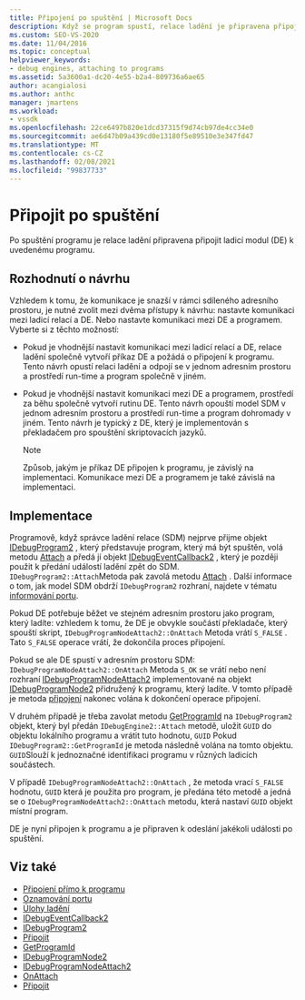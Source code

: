 ```yaml
---
title: Připojení po spuštění | Microsoft Docs
description: Když se program spustí, relace ladění je připravena připojit ladicí stroj k programu. Vyberte přístup k návrhu pro komunikaci s ladicím modulem.
ms.custom: SEO-VS-2020
ms.date: 11/04/2016
ms.topic: conceptual
helpviewer_keywords:
- debug engines, attaching to programs
ms.assetid: 5a3600a1-dc20-4e55-b2a4-809736a6ae65
author: acangialosi
ms.author: anthc
manager: jmartens
ms.workload:
- vssdk
ms.openlocfilehash: 22ce6497b820e1dcd37315f9d74cb97de4cc34e0
ms.sourcegitcommit: ae6d47b09a439cd0e13180f5e89510e3e347fd47
ms.translationtype: MT
ms.contentlocale: cs-CZ
ms.lasthandoff: 02/08/2021
ms.locfileid: "99837733"
---
```

# <a name="attach-after-a-launch"></a>Připojit po spuštění
Po spuštění programu je relace ladění připravena připojit ladicí modul (DE) k uvedenému programu.

## <a name="design-decisions"></a>Rozhodnutí o návrhu
 Vzhledem k tomu, že komunikace je snazší v rámci sdíleného adresního prostoru, je nutné zvolit mezi dvěma přístupy k návrhu: nastavte komunikaci mezi ladicí relací a DE. Nebo nastavte komunikaci mezi DE a programem. Vyberte si z těchto možností:

- Pokud je vhodnější nastavit komunikaci mezi ladicí relací a DE, relace ladění společně vytvoří příkaz DE a požádá o připojení k programu. Tento návrh opustí relaci ladění a odpojí se v jednom adresním prostoru a prostředí run-time a program společně v jiném.

- Pokud je vhodnější nastavit komunikaci mezi DE a programem, prostředí za běhu společně vytvoří rutinu DE. Tento návrh opouští model SDM v jednom adresním prostoru a prostředí run-time a program dohromady v jiném. Tento návrh je typický z DE, který je implementován s překladačem pro spouštění skriptovacích jazyků.

    > [!NOTE]
    > Způsob, jakým je příkaz DE připojen k programu, je závislý na implementaci. Komunikace mezi DE a programem je také závislá na implementaci.

## <a name="implementation"></a>Implementace
 Programově, když správce ladění relace (SDM) nejprve přijme objekt [IDebugProgram2](../../extensibility/debugger/reference/idebugprogram2.md) , který představuje program, který má být spuštěn, volá metodu [Attach](../../extensibility/debugger/reference/idebugprogram2-attach.md) a předá jí objekt [IDebugEventCallback2](../../extensibility/debugger/reference/idebugeventcallback2.md) , který je později použit k předání událostí ladění zpět do SDM. `IDebugProgram2::Attach`Metoda pak zavolá metodu [Attach](../../extensibility/debugger/reference/idebugprogramnodeattach2-onattach.md) . Další informace o tom, jak model SDM obdrží `IDebugProgram2` rozhraní, najdete v tématu [informování portu](../../extensibility/debugger/notifying-the-port.md).

 Pokud DE potřebuje běžet ve stejném adresním prostoru jako program, který ladíte: vzhledem k tomu, že DE je obvykle součástí překladače, který spouští skript, `IDebugProgramNodeAttach2::OnAttach` Metoda vrátí `S_FALSE` . Tato `S_FALSE` operace vrátí, že dokončila proces připojení.

 Pokud se ale DE spustí v adresním prostoru SDM: `IDebugProgramNodeAttach2::OnAttach` Metoda `S_OK` se vrátí nebo není rozhraní [IDebugProgramNodeAttach2](../../extensibility/debugger/reference/idebugprogramnodeattach2.md) implementované na objekt [IDebugProgramNode2](../../extensibility/debugger/reference/idebugprogramnode2.md) přidružený k programu, který ladíte. V tomto případě je metoda [připojení](../../extensibility/debugger/reference/idebugengine2-attach.md) nakonec volána k dokončení operace připojení.

 V druhém případě je třeba zavolat metodu [GetProgramId](../../extensibility/debugger/reference/idebugprogram2-getprogramid.md) na `IDebugProgram2` objekt, který byl předán `IDebugEngine2::Attach` metodě, uložit `GUID` do objektu lokálního programu a vrátit tuto hodnotu, `GUID` Pokud `IDebugProgram2::GetProgramId` je metoda následně volána na tomto objektu. `GUID`Slouží k jednoznačné identifikaci programu v různých ladicích součástech.

 V případě `IDebugProgramNodeAttach2::OnAttach` , že metoda vrací `S_FALSE` hodnotu, `GUID` která je použita pro program, je předána této metodě a jedná se o `IDebugProgramNodeAttach2::OnAttach` metodu, která nastaví `GUID` objekt místní program.

 DE je nyní připojen k programu a je připraven k odeslání jakékoli události po spuštění.

## <a name="see-also"></a>Viz také
- [Připojení přímo k programu](../../extensibility/debugger/attaching-directly-to-a-program.md)
- [Oznamování portu](../../extensibility/debugger/notifying-the-port.md)
- [Úlohy ladění](../../extensibility/debugger/debugging-tasks.md)
- [IDebugEventCallback2](../../extensibility/debugger/reference/idebugeventcallback2.md)
- [IDebugProgram2](../../extensibility/debugger/reference/idebugprogram2.md)
- [Připojit](../../extensibility/debugger/reference/idebugprogram2-attach.md)
- [GetProgramId](../../extensibility/debugger/reference/idebugprogram2-getprogramid.md)
- [IDebugProgramNode2](../../extensibility/debugger/reference/idebugprogramnode2.md)
- [IDebugProgramNodeAttach2](../../extensibility/debugger/reference/idebugprogramnodeattach2.md)
- [OnAttach](../../extensibility/debugger/reference/idebugprogramnodeattach2-onattach.md)
- [Připojit](../../extensibility/debugger/reference/idebugengine2-attach.md)
